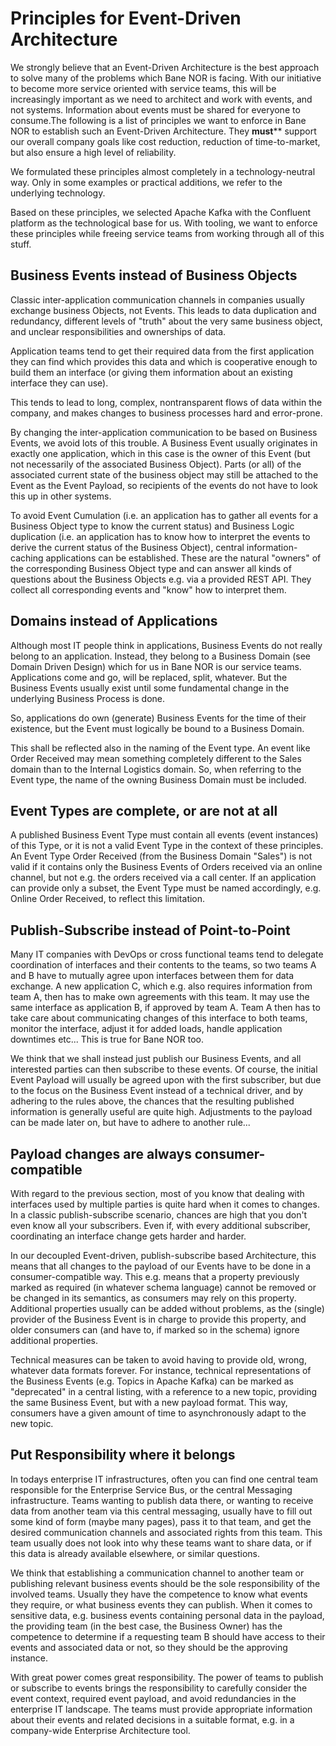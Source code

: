 # Principles for Event-Driven Architecture

We strongly believe that an Event-Driven Architecture is the best approach to solve many of the problems which Bane NOR is facing. With our initiative to become more service oriented with service teams, this will be increasingly important as we need to architect and work with events, and not systems. Information about events must be shared for everyone to consume.The following is a list of principles we want to enforce in Bane NOR to establish such an Event-Driven Architecture. They **must**** support our overall company goals like cost reduction, reduction of time-to-market, but also ensure a high level of reliability.

We formulated these principles almost completely in a technology-neutral way. Only in some examples or practical additions, we refer to the underlying technology.

Based on these principles, we selected Apache Kafka with the Confluent platform as the technological base for us. With tooling, we want to enforce these principles while freeing service teams from working through all of this stuff.

## Business Events instead of Business Objects

Classic inter-application communication channels in companies usually exchange business Objects, not Events. This leads to data duplication and redundancy, different levels of "truth" about the very same business object, and unclear responsibilities and ownerships of data.

Application teams tend to get their required data from the first application they can find which provides this data and which is cooperative enough to build them an interface (or giving them information about an existing interface they can use).

This tends to lead to long, complex, nontransparent flows of data within the company, and makes changes to business processes hard and error-prone.

By changing the inter-application communication to be based on Business Events, we avoid lots of this trouble. A Business Event usually originates in exactly one application, which in this case is the owner of this Event (but not necessarily of the associated Business Object). Parts (or all) of the associated current state of the business object may still be attached to the Event as the Event Payload, so recipients of the events do not have to look this up in other systems.

To avoid Event Cumulation (i.e. an application has to gather all events for a Business Object type to know the current status) and Business Logic duplication (i.e. an application has to know how to interpret the events to derive the current status of the Business Object), central information-caching applications can be established. These are the natural "owners" of the corresponding Business Object type and can answer all kinds of questions about the Business Objects e.g. via a provided REST API. They collect all corresponding events and "know" how to interpret them.

## Domains instead of Applications

Although most IT people think in applications, Business Events do not really belong to an application. Instead, they belong to a Business Domain (see Domain Driven Design) which for us in Bane NOR is our service teams. Applications come and go, will be replaced, split, whatever. But the Business Events usually exist until some fundamental change in the underlying Business Process is done.

So, applications do own (generate) Business Events for the time of their existence, but the Event must logically be bound to a Business Domain.

This shall be reflected also in the naming of the Event type. An event like Order Received may mean something completely different to the Sales domain than to the Internal Logistics domain. So, when referring to the Event type, the name of the owning Business Domain must be included.

## Event Types are complete, or are not at all

A published Business Event Type must contain all events (event instances) of this Type, or it is not a valid Event Type in the context of these principles. An Event Type Order Received (from the Business Domain "Sales") is not valid if it contains only the Business Events of Orders received via an online channel, but not e.g. the orders received via a call center. If an application can provide only a subset, the Event Type must be named accordingly, e.g. Online Order Received, to reflect this limitation.

## Publish-Subscribe instead of Point-to-Point

Many IT companies with DevOps or cross functional teams tend to delegate coordination of interfaces and their contents to the teams, so two teams A and B have to mutually agree upon interfaces between them for data exchange. A new application C, which e.g. also requires information from team A, then has to make own agreements with this team. It may use the same interface as application B, if approved by team A. Team A then has to take care about communicating changes of this interface to both teams, monitor the interface, adjust it for added loads, handle application downtimes etc... This is true for Bane NOR too.

We think that we shall instead just publish our Business Events, and all interested parties can then subscribe to these events. Of course, the initial Event Payload will usually be agreed upon with the first subscriber, but due to the focus on the Business Event instead of a technical driver, and by adhering to the rules above, the chances that the resulting published information is generally useful are quite high. Adjustments to the payload can be made later on, but have to adhere to another rule...

## Payload changes are always consumer-compatible

With regard to the previous section, most of you know that dealing with interfaces used by multiple parties is quite hard when it comes to changes. In a classic publish-subscribe scenario, chances are high that you don't even know all your subscribers. Even if, with every additional subscriber, coordinating an interface change gets harder and harder.

In our decoupled Event-driven, publish-subscribe based Architecture, this means that all changes to the payload of our Events have to be done in a consumer-compatible way. This e.g. means that a property previously marked as required (in whatever schema language) cannot be removed or be changed in its semantics, as consumers may rely on this property. Additional properties usually can be added without problems, as the (single) provider of the Business Event is in charge to provide this property, and older consumers can (and have to, if marked so in the schema) ignore additional properties.

Technical measures can be taken to avoid having to provide old, wrong, whatever data formats forever. For instance, technical representations of the Business Events (e.g. Topics in Apache Kafka) can be marked as "deprecated" in a central listing, with a reference to a new topic, providing the same Business Event, but with a new payload format. This way, consumers have a given amount of time to asynchronously adapt to the new topic.

## Put Responsibility where it belongs

In todays enterprise IT infrastructures, often you can find one central team responsible for the Enterprise Service Bus, or the central Messaging infrastructure. Teams wanting to publish data there, or wanting to receive data from another team via this central messaging, usually have to fill out some kind of form (maybe many pages), pass it to that team, and get the desired communication channels and associated rights from this team. This team usually does not look into why these teams want to share data, or if this data is already available elsewhere, or similar questions.

We think that establishing a communication channel to another team or publishing relevant business events should be the sole responsibility of the involved teams. Usually they have the competence to know what events they require, or what business events they can publish. When it comes to sensitive data, e.g. business events containing personal data in the payload, the providing team (in the best case, the Business Owner) has the competence to determine if a requesting team B should have access to their events and associated data or not, so they should be the approving instance.

With great power comes great responsibility. The power of teams to publish or subscribe to events brings the responsibility to carefully consider the event context, required event payload, and avoid redundancies in the enterprise IT landscape. The teams must provide appropriate information about their events and related decisions in a suitable format, e.g. in a company-wide Enterprise Architecture tool.
